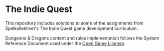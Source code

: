 # The Indie Quest

This repository includes solutions to some of the assignments from Spelkollektivet's The Indie Quest game development curriculum.

Dungeons & Dragons content and rules implementation follows the System Reference Document used under the [Open Game License](https://github.com/MatejJan/The-Indie-Quest/blob/master/OpenGameLicense-1.0a.pdf).
